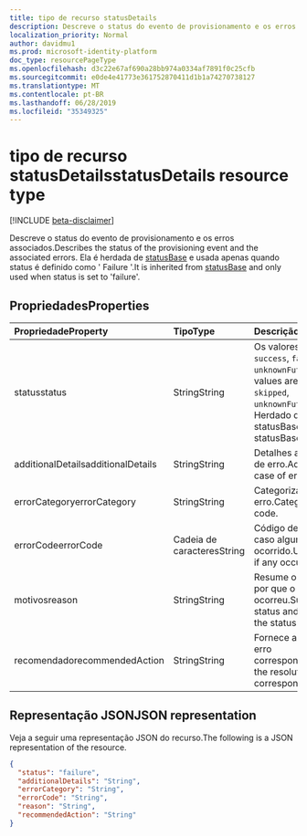```yaml
---
title: tipo de recurso statusDetails
description: Descreve o status do evento de provisionamento e os erros associados.
localization_priority: Normal
author: davidmu1
ms.prod: microsoft-identity-platform
doc_type: resourcePageType
ms.openlocfilehash: d3c22e67af690a28bb974a0334af7891f0c25cfb
ms.sourcegitcommit: e0de4e41773e361752870411d1b1a74270738127
ms.translationtype: MT
ms.contentlocale: pt-BR
ms.lasthandoff: 06/28/2019
ms.locfileid: "35349325"
---
```

# <a name="statusdetails-resource-type"></a><span data-ttu-id="16180-103">tipo de recurso statusDetails</span><span class="sxs-lookup"><span data-stu-id="16180-103">statusDetails resource type</span></span>

[!INCLUDE [beta-disclaimer](../../includes/beta-disclaimer.md)]

<span data-ttu-id="16180-104">Descreve o status do evento de provisionamento e os erros associados.</span><span class="sxs-lookup"><span data-stu-id="16180-104">Describes the status of the provisioning event and the associated errors.</span></span> <span data-ttu-id="16180-105">Ela é herdada de [statusBase](/graph/api/resources/statusBase?view=graph-rest-beta) e usada apenas quando status é definido como ' Failure '.</span><span class="sxs-lookup"><span data-stu-id="16180-105">It is inherited from [statusBase](/graph/api/resources/statusBase?view=graph-rest-beta) and only used when status is set to 'failure'.</span></span>  

## <a name="properties"></a><span data-ttu-id="16180-106">Propriedades</span><span class="sxs-lookup"><span data-stu-id="16180-106">Properties</span></span>

| <span data-ttu-id="16180-107">Propriedade</span><span class="sxs-lookup"><span data-stu-id="16180-107">Property</span></span>     | <span data-ttu-id="16180-108">Tipo</span><span class="sxs-lookup"><span data-stu-id="16180-108">Type</span></span>        | <span data-ttu-id="16180-109">Descrição</span><span class="sxs-lookup"><span data-stu-id="16180-109">Description</span></span> |
|:-------------|:------------|:------------|
|<span data-ttu-id="16180-110">status</span><span class="sxs-lookup"><span data-stu-id="16180-110">status</span></span>|<span data-ttu-id="16180-111">String</span><span class="sxs-lookup"><span data-stu-id="16180-111">String</span></span>|<span data-ttu-id="16180-112">Os valores possíveis são: `success`, `failure`, `skipped`, `unknownFutureValue`.</span><span class="sxs-lookup"><span data-stu-id="16180-112">Possible values are: `success`, `failure`, `skipped`, `unknownFutureValue`.</span></span> <span data-ttu-id="16180-113">Herdado de statusBase.</span><span class="sxs-lookup"><span data-stu-id="16180-113">Inherited from statusBase.</span></span>|
|<span data-ttu-id="16180-114">additionalDetails</span><span class="sxs-lookup"><span data-stu-id="16180-114">additionalDetails</span></span>|<span data-ttu-id="16180-115">String</span><span class="sxs-lookup"><span data-stu-id="16180-115">String</span></span>|<span data-ttu-id="16180-116">Detalhes adicionais em caso de erro.</span><span class="sxs-lookup"><span data-stu-id="16180-116">Additional details in case of error.</span></span>|
|<span data-ttu-id="16180-117">errorCategory</span><span class="sxs-lookup"><span data-stu-id="16180-117">errorCategory</span></span>|<span data-ttu-id="16180-118">String</span><span class="sxs-lookup"><span data-stu-id="16180-118">String</span></span>|<span data-ttu-id="16180-119">Categoriza o código de erro.</span><span class="sxs-lookup"><span data-stu-id="16180-119">Categorizes the error code.</span></span>|
|<span data-ttu-id="16180-120">errorCode</span><span class="sxs-lookup"><span data-stu-id="16180-120">errorCode</span></span>|<span data-ttu-id="16180-121">Cadeia de caracteres</span><span class="sxs-lookup"><span data-stu-id="16180-121">String</span></span>|<span data-ttu-id="16180-122">Código de erro exclusivo, caso algum tenha ocorrido.</span><span class="sxs-lookup"><span data-stu-id="16180-122">Unique error code if any occurred.</span></span>|
|<span data-ttu-id="16180-123">motivos</span><span class="sxs-lookup"><span data-stu-id="16180-123">reason</span></span>|<span data-ttu-id="16180-124">String</span><span class="sxs-lookup"><span data-stu-id="16180-124">String</span></span>|<span data-ttu-id="16180-125">Resume o status e descreve por que o status ocorreu.</span><span class="sxs-lookup"><span data-stu-id="16180-125">Summarizes the status and describes why the status happened.</span></span>|
|<span data-ttu-id="16180-126">recomendado</span><span class="sxs-lookup"><span data-stu-id="16180-126">recommendedAction</span></span>|<span data-ttu-id="16180-127">String</span><span class="sxs-lookup"><span data-stu-id="16180-127">String</span></span>|<span data-ttu-id="16180-128">Fornece a resolução para o erro correspondente.</span><span class="sxs-lookup"><span data-stu-id="16180-128">Provides the resolution for the corresponding error.</span></span>|

## <a name="json-representation"></a><span data-ttu-id="16180-129">Representação JSON</span><span class="sxs-lookup"><span data-stu-id="16180-129">JSON representation</span></span>

<span data-ttu-id="16180-130">Veja a seguir uma representação JSON do recurso.</span><span class="sxs-lookup"><span data-stu-id="16180-130">The following is a JSON representation of the resource.</span></span>

<!-- {
  "blockType": "resource",
  "optionalProperties": [

  ],
  "@odata.type": "microsoft.graph.statusDetails",
  "baseType": "microsoft.graph.statusBase"
}-->

```json
{
  "status": "failure",
  "additionalDetails": "String",
  "errorCategory": "String",
  "errorCode": "String",
  "reason": "String",
  "recommendedAction": "String"
}
```

<!-- uuid: 16cd6b66-4b1a-43a1-adaf-3a886856ed98
2019-02-04 14:57:30 UTC -->
<!-- {
  "type": "#page.annotation",
  "description": "statusDetails resource",
  "keywords": "",
  "section": "documentation",
  "tocPath": ""
}-->
